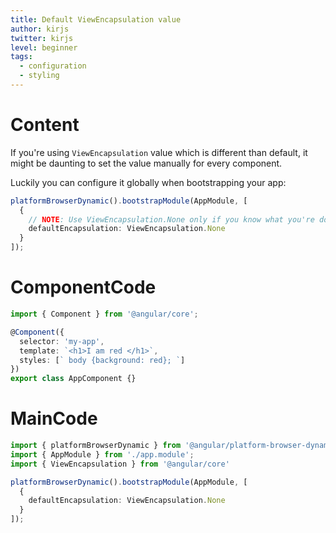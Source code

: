 ```yaml
---
title: Default ViewEncapsulation value
author: kirjs
twitter: kirjs
level: beginner
tags:
  - configuration  
  - styling
---
```

# Content
If you're using `ViewEncapsulation` value which is different than default, it might be daunting to set the value manually for every component. 

Luckily you can configure it globally when bootstrapping your app:

```TypeScript
platformBrowserDynamic().bootstrapModule(AppModule, [
  {
    // NOTE: Use ViewEncapsulation.None only if you know what you're doing.
    defaultEncapsulation: ViewEncapsulation.None
  }
]);
``` 

# ComponentCode
```typescript
import { Component } from '@angular/core';

@Component({
  selector: 'my-app',
  template: `<h1>I am red </h1>`,
  styles: [` body {background: red}; `]
})
export class AppComponent {}
```

# MainCode
```typescript
import { platformBrowserDynamic } from '@angular/platform-browser-dynamic';
import { AppModule } from './app.module';
import { ViewEncapsulation } from '@angular/core'

platformBrowserDynamic().bootstrapModule(AppModule, [
  {
    defaultEncapsulation: ViewEncapsulation.None
  }
]);
```
